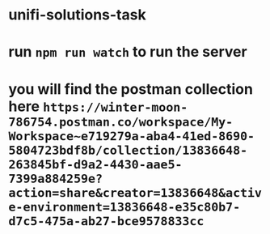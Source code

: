 # unifi-solutions-task

# run `npm run watch` to run the server

# you will find the postman collection here `https://winter-moon-786754.postman.co/workspace/My-Workspace~e719279a-aba4-41ed-8690-5804723bdf8b/collection/13836648-263845bf-d9a2-4430-aae5-7399a884259e?action=share&creator=13836648&active-environment=13836648-e35c80b7-d7c5-475a-ab27-bce9578833cc`

